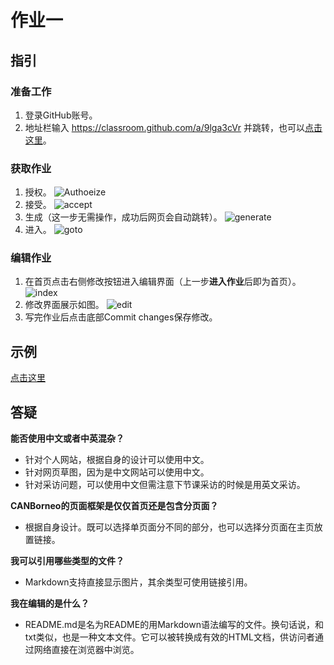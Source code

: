 # 作业一

## 指引

### 准备工作
1. 登录GitHub账号。
2. 地址栏输入 https://classroom.github.com/a/9lga3cVr 并跳转，也可以[点击这里](https://classroom.github.com/a/9lga3cVr)。
### 获取作业
1. 授权。
![Authoeize](https://lh3.googleusercontent.com/JnGvccQnIsVdj0jxpihQe6OeqN-6yCBrRf9ce1giOuLZU7ZkZcqi2Wzr3FBc6quucaEJ70inGTS_8E-IGrAaZxkeNZ4iAgilF_Col9Kjzk4Zo1j4o7u8_SzA800tSetA7QilDIqP2hDVIjUYIrYOIIBEPoITeY2skLNSh4awFgtr_6A1ujc5L6s0YIFjYRdbhz0_D6l5IJMkXekny5NPX0srzLuW3dUkbFq_kJehvwkDmpjseSCrI4ab7dB6zcvMZM85LappYh38OCSusczUiapoXtQgI6Fm4C48rNdPd8J95IirnefOOeiiCviTACCWEKBoVYk2aoWmXRFkalFeO98c1zSk2gYzxONaFDPzHu-ndmACBbtqol8-KHpbcBJmn_ld1CLJkWrNp0KsxvGuubcHovvJePxSaWrWw69uZ7QlRBm6Od-cgX376R2kfY45S2eC11XAtMO0EGihB2HypXKkeR-UcKQRzqyYoQPvf11ogJlJzOusQJvr_yyphQc7QYIfpfpSaVmOHnY-23MEy2-sPsuw6ZVRXwpdl7qQgsoq06jO3L5xtSA0wzTH3X8Y2eHXau01CAL9KK-7slv-BU8MFpTzTg9Y3Dh3ex_Y1fKgTH3NjX0YeKnY4L49gONLAxihavfDKpU_g-fu-RPb2JSRkAo6Hi3bZvVTHPUNEQHReWvnS1jVtOwIuabdHStE9HoQPtGUSh7LbtxX0HxG4xSCJ422jk2rXMHvZHmHyy6WiKgOXksAs7Q=w1920-h943-no)
2. 接受。
![accept](https://lh3.googleusercontent.com/v1lh68520LILGyW4eY_x-X-7VWbRtzU8KWvnXalYR2PEG975r-c22rRcG0X31LCEnraF7lpARLuq3faxxKkNsv0ohKYIMtiZalYtY0FSZWchQLnMZWTz6CrF0x2Zv1-vNrS2CX9d5PkTBXKj6YlOrg5crMxCFtL1Z0imW_yABIFZMcjX1pXks1cT1fhs755nhwSH4mCPa2MMfm7ItwIP7MrjfKNjzCD-5F55RgqgrWHP9SO32RUp9nRd-EwKekJ85mEGBNOBDSrY5DRxF08_n-j7nEzQqp-cXvVxdLZh0rPOT5h8-cSj0TTSecsPxCDpDzoK6hY68JnSA0817dHjUpQmiTwYoInNbzCoQcL80NwPhGwuluYsdzN-1Ijc-PvCn2IixppaBI4TGZ3ZpY_h636N_yysTmke7-wny1dJN4xQbe8VkZ2kR5OA4Hz9u2tK5nElKrfawc4KGm9fvq9fyIooLZZaYKZBKVN6KzPC_Rk0Regw-gH0xgG1qISte66pQBvGNaoBzE5ThHovY7btBFWOWLeeQa4BLQ4EHyrZ9lJylO7_85xA4xqzN5W2MdSdKHXnelq32r3tCMwV319Ha45RZOn_qXrIpkz-b4QSEkK2wO4rmzgi43D-K-xtmxoqfGakLnsGFesX7DkGwarLeAaxEj9CHkZsSDCa0faS0spknncfHeSCPIxxQhDm1q_-52r1BvA_MPJS1pg_cvQ8I7DUJTYOtrz_mpY8fQyY76I960Q35q136_M=w1740-h821-no)
3. 生成（这一步无需操作，成功后网页会自动跳转）。
![generate](https://lh3.googleusercontent.com/w0fHMKBNRpSUZaZpPzd3096TsjKwSOoJ7TH6TQsoh08q7R8hb2_Q2iyCoF5-yexvtuIPGDrSVw8DfcTR4udxOboxMg0bBBAhVqTGflk4ZARYiSFiI06VvFKhGckTocTeQvSi6vMsJMNtSW-G-BtFERN0bAVikwKK3cq15WcEeti5Gh5Ss11x3RVRKS6o96RVNIaoHNvLDi2dT7OpKMgiEazat1t0b8lrzk3Y0Czzv3IP2VlUML-ERV_DI7p8jJUHPxWmTVShDDHXd6qKCCBz0DyakxhyqfS-lZXMxR7ZntSlEt1o7yIEPZF08vAz8Gv-4uqDP5EjOXqeNgSO6Eg2zKvEKsJ8OCwytKGgrH2jIG_FVkaE2LA0FS2kTD81mqfIv13FRJO8wAgGZutiqVT26pFx8FSlndMViNy4eBHEnNGvtzhPpoxgE42EihDqG8hPuIoyFV3Wv6-icJlbd5hJvOZ2A95pyoVqzIzgimcEEMtltkFhes5u2qUNqWDElKwmJn6jO0D3wwa2mfSCQLhguaieLJ4x29aSwzgqXGRfytL3sYKEuFW_9LjbEUg1wpyFMCkUlrtG4UP2a17XfllmAgQ8Cjwiso8eUB5xMkh4_GtazKxlc__VlJneMg_7fZJgU9dyiOVosK0tGC9PRcDFzrYkA_re2wBMNH1IEU3Mek4ioKWpSDGD_DJ9bpF0ow9awoXnnuZrEbNNgc7S0-0K-lmw95Eijn2fAWvaHNwY-DPMIjlLuF8S82c=w1920-h943-no)
4. 进入。
![goto](https://lh3.googleusercontent.com/dkO1B045vehTR15msZQjSdOYQ4X1Xn7pl4s4F1YKbp4OHeyn7okeAgl5KXLyTBDj9Uc75WgZYg9fliArDlWXD-Mv80uGmOIvwJZbQl4GAQjozbqxMAW4LXOa05PMR2Jx2r63qpQxw4RT51778Q5oPipUfR8zsSDUuPfKB7LyndO-DNzJyw0cMFv6-_bykfMYFBGBWXDxO3hhiHcq_sbaS2dGwtsrnkICPcMCT3NhQheKihda2y9izKROMYGtlEsmqfTS7fQHLvQ8Vnul2A4jLRfV0aHku5h3NPuXU6U5fjs0PyZFD5DIm4AABm110wH1hZm_w826Rkm9n9yADxF_MGjHYQAQN0AjsYZkvbC3PrcqMzrYsixIAt8Si-qBIUIZyCsNJLnBr3kyvOYLDQNz9lBbvby-yRbs4fkA2RtKzVoGUL2CjbcZDGI8DXbbfE4pfcwzfuYxmtTiJD07mjnve5Rb7LlEgDaj9vn60BDP614B0Gpk9wWtYG8OvfDo5ud8LvzxQDCC0IHbYGYh56RlzQtIbloUnqhJjPiMTkUjkcOVp3VAQgNE-RFTosam46DkjuZ3VSqF_paqUl2ShtmbZuVybJRHApVc61e--n7O5cYe4JFL61A5Sor7Eooy-5hNN6n1evPhD9fNlaIctbYxFH7UAd8sk48fcdlmgYhPacE3K38eB4wQQwzZJF5HYzBnfYyQJtymNXXciuwr-NS9ZbH9Y4BUlYMBiaQHWc4U5l3qv4yoXMzaZ7c=w1920-h943-no)

### 编辑作业
1. 在首页点击右侧修改按钮进入编辑界面（上一步**进入作业**后即为首页）。
![index](https://lh3.googleusercontent.com/q6OZEakEZZYwZo1HxNLaTUui7ywBBJLbeY-yURKhBJfyVa6gBsa2AV7S2AgT8BMINCZkZPGgIKPeIQyu6wgU634lndmbFlhcfrj3FihroeK1EdrKWgw60MYG-ZWKna2j9BiyfuMAbvvaZuxuzVqBKkFyYCoVNa82d3yx15ZwJ6jyImHLHrWi0KG7FwrSHmHEg5e0S2aQF431-8x0GZgpIxZZNVHEz6lychp2nOMPvL6viLvqRxwgUFj9Jtbw2eInvNEejIyVPqDn-CJhuaFZHiUmb9GQtmX640ljUFPjrvjn4wEMvKlqEX6s4U8BSSTfC4bMN1cywdI7pxj0iPVCKpOVid4ChwsLemD3b5yen_M0PJssTYlmjoIDcfDG87kftjz_QCqQwJ99fRnoMYDLugJLIszsh5O6DKEVRKHIsm1Xgmr4-kATOyBuDWhW7pfYFgBrl3ns1xQLTMm0eh8m2Ee034S2EMYeTfH08jsPyrrGkoQzaVm0g3_CPpaOn7mXSuo8n89l5_i6nv1CsNQUCmpQ_2w_ZhrmmPK3YSObLqUN39EhbIWqTFadOxZ5JLrYmKe40mCyDYW0wvxyhlM7T-OfxyiAQPR9KDdDga9KT5ytg0hsLNbYLaQcN3IgRwjXGOIj5nVC51e3RCwx5QvrAMR9uvzzVJThXkax9IX3vaxYK--rPYOifdXXbM1RVdkRbDm170Ftb-iSwuA7EFKGfFguopc0I4TcijgchgZx9nL9d29PkqtMM70=w834-h887-no)
2. 修改界面展示如图。
![edit](https://lh3.googleusercontent.com/SVg0Dot-ptI9PvkSFqGuIhdWRcD0It700MqAYCB8zyakZY87Harcjde0YboQsDHLGFC3aZSGgF7jdOwm9pXrjz-OxMryCVjsybnuSxC39Mk5VRioCLKXAYZD_hM20r5IYzbY2sxNyn8RwmC-eUcu2TYmrkTMilifwdMfBapKtVsyVZ5SQpqYukjkubVpgo_lRAx0qjjSxO0moPSAJmsRlbn8b2ADK1tDlkvbnK-bhkyG6j2PieMovVLgqigg9x8i-25tptTX2znatehyWfX6d_eCnhbHymhBr0TKtm57qhP7KCdLK60xo8f_cSpOKPLKPMpb9yfpVy0Mhi2X2hTyvB38kY6h9NB6L0Sp18SRnnO7DnEQZ1dMrD6JfQIOT1O6f55K_VOQaUkzh7QjAbMhZw9tJuO_7y43EenA4o0HMk8sg0zwds3VGlauxQ3Cr_iq22_2LEcENLh8OcRm1bW67EW-ZsLHncrvi61Xnu7Zz8WVU8IkR1GwYc4yNB7KdRKz0SwDmI50M7xu5cbejZJcEiL00euC4xNUocWRHxRDyphPp0NxdOYV2vkPvKtFaRcvMU9FHXRHuT5BPU15yIxywV519iYYf9xA2hzUOvgUE9cjJJ8ISQqXPaHA8NBDKvYb_vi7rOszXgm0AH4w2a3gokWjKeFhTqX990ybfzt-8Z-ZLa3maPQEJfHbzNo51vgF13MBVaJM7RNhPo3of8zPIvSPbwC6qg2DzGrmbCaOgK_DsGI6PtE8pns=w845-h935-no)
3. 写完作业后点击底部Commit changes保存修改。

## 示例
[点击这里](https://github.com/vwslz-teaching/assignment-1-CH-ROBOT) 

## 答疑

**能否使用中文或者中英混杂？**
- 针对个人网站，根据自身的设计可以使用中文。
- 针对网页草图，因为是中文网站可以使用中文。
- 针对采访问题，可以使用中文但需注意下节课采访的时候是用英文采访。

**CANBorneo的页面框架是仅仅首页还是包含分页面？**
- 根据自身设计。既可以选择单页面分不同的部分，也可以选择分页面在主页放置链接。

**我可以引用哪些类型的文件？**
- Markdown支持直接显示图片，其余类型可使用链接引用。

**我在编辑的是什么？**
- README.md是名为README的用Markdown语法编写的文件。换句话说，和txt类似，也是一种文本文件。它可以被转换成有效的HTML文档，供访问者通过网络直接在浏览器中浏览。
